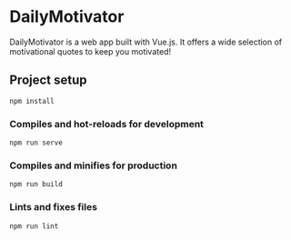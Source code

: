 # DailyMotivator

DailyMotivator is a web app built with Vue.js. It offers a wide selection of motivational quotes to keep you motivated!

## Project setup
```
npm install
```

### Compiles and hot-reloads for development
```
npm run serve
```

### Compiles and minifies for production
```
npm run build
```

### Lints and fixes files
```
npm run lint
```